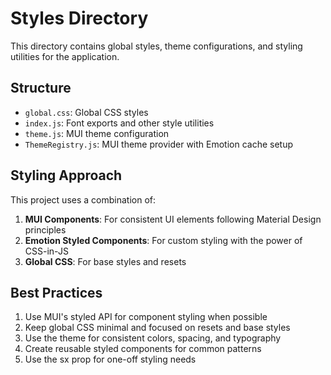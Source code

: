 # Styles Directory

This directory contains global styles, theme configurations, and styling utilities for the application.

## Structure

- `global.css`: Global CSS styles
- `index.js`: Font exports and other style utilities
- `theme.js`: MUI theme configuration
- `ThemeRegistry.js`: MUI theme provider with Emotion cache setup

## Styling Approach

This project uses a combination of:

1. **MUI Components**: For consistent UI elements following Material Design principles
2. **Emotion Styled Components**: For custom styling with the power of CSS-in-JS
3. **Global CSS**: For base styles and resets

## Best Practices

1. Use MUI's styled API for component styling when possible
2. Keep global CSS minimal and focused on resets and base styles
3. Use the theme for consistent colors, spacing, and typography
4. Create reusable styled components for common patterns
5. Use the sx prop for one-off styling needs
